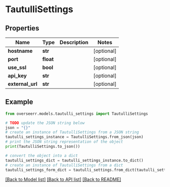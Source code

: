 # TautulliSettings


## Properties

Name | Type | Description | Notes
------------ | ------------- | ------------- | -------------
**hostname** | **str** |  | [optional] 
**port** | **float** |  | [optional] 
**use_ssl** | **bool** |  | [optional] 
**api_key** | **str** |  | [optional] 
**external_url** | **str** |  | [optional] 

## Example

```python
from overseerr.models.tautulli_settings import TautulliSettings

# TODO update the JSON string below
json = "{}"
# create an instance of TautulliSettings from a JSON string
tautulli_settings_instance = TautulliSettings.from_json(json)
# print the JSON string representation of the object
print(TautulliSettings.to_json())

# convert the object into a dict
tautulli_settings_dict = tautulli_settings_instance.to_dict()
# create an instance of TautulliSettings from a dict
tautulli_settings_form_dict = tautulli_settings.from_dict(tautulli_settings_dict)
```
[[Back to Model list]](../README.md#documentation-for-models) [[Back to API list]](../README.md#documentation-for-api-endpoints) [[Back to README]](../README.md)


